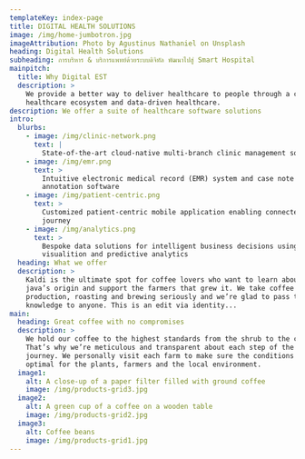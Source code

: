 ```yaml
---
templateKey: index-page
title: DIGITAL HEALTH SOLUTIONS
image: /img/home-jumbotron.jpg
imageAttribution: Photo by Agustinus Nathaniel on Unsplash
heading: Digital Health Solutions
subheading: การบริหาร & บริการแพทย์ด้วยระบบดิจิทัล พัฒนาไปสู่ Smart Hospital
mainpitch:
  title: Why Digital EST
  description: >
    We provide a better way to deliver healthcare to people through a connected
    healthcare ecosystem and data-driven healthcare.
description: We offer a suite of healthcare software solutions
intro:
  blurbs:
    - image: /img/clinic-network.png
      text: |
        State-of-the-art cloud-native multi-branch clinic management solution
    - image: /img/emr.png
      text: >
        Intuitive electronic medical record (EMR) system and case note
        annotation software
    - image: /img/patient-centric.png
      text: >
        Customized patient-centric mobile application enabling connected care
        journey
    - image: /img/analytics.png
      text: >
        Bespoke data solutions for intelligent business decisions using
        visualition and predictive analytics
  heading: What we offer
  description: >
    Kaldi is the ultimate spot for coffee lovers who want to learn about their
    java’s origin and support the farmers that grew it. We take coffee
    production, roasting and brewing seriously and we’re glad to pass that
    knowledge to anyone. This is an edit via identity...
main:
  heading: Great coffee with no compromises
  description: >
    We hold our coffee to the highest standards from the shrub to the cup.
    That’s why we’re meticulous and transparent about each step of the coffee’s
    journey. We personally visit each farm to make sure the conditions are
    optimal for the plants, farmers and the local environment.
  image1:
    alt: A close-up of a paper filter filled with ground coffee
    image: /img/products-grid3.jpg
  image2:
    alt: A green cup of a coffee on a wooden table
    image: /img/products-grid2.jpg
  image3:
    alt: Coffee beans
    image: /img/products-grid1.jpg
---
```


